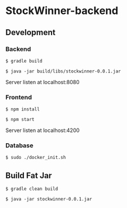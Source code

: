 # StockWinner-backend

## Development

### Backend
```$ gradle build```

```$ java -jar build/libs/stockwinner-0.0.1.jar```

Server listen at localhost:8080

### Frontend

```$ npm install```

```$ npm start``` 

Server listen at localhost:4200

### Database 

```$ sudo ./docker_init.sh```

## Build Fat Jar
```$ gradle clean build```

```$ java -jar stockwinner-0.0.1.jar```

